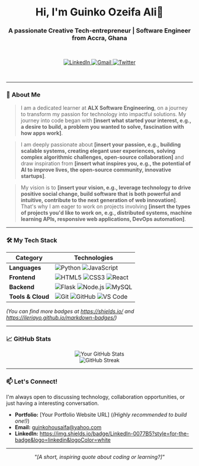 <h1 align="center">Hi, I'm Guinko Ozeifa Ali👋</h1>
<h3 align="center">A passionate Creative Tech-entrepreneur | Software Engineer from Accra, Ghana</h3>
<br>

<p align="center">
  <a href="https://www.linkedin.com/in/guinko-ozeifa-ali-9a06802a5?utm_source=share&utm_campaign=share_via&utm_content=profile&utm_medium=ios_app">
    <img src="https://img.shields.io/badge/LinkedIn-0077B5?style=for-the-badge&logo=linkedin&logoColor=white" alt="LinkedIn">
  </a>
  <a href="guinkohousaifa@gmail.com">
    <img src="https://img.shields.io/badge/Gmail-D14836?style=for-the-badge&logo=gmail&logoColor=white" alt="Gmail">
  </a>
  <a href="[Your Twitter or other social media URL]">
    <img src="https://img.shields.io/badge/Twitter-1DA1F2?style=for-the-badge&logo=twitter&logoColor=white" alt="Twitter">
  </a>
</p>
<br>

---

### 🚀 **About Me**

> I am a dedicated learner at **ALX Software Engineering**, on a journey to transform my passion for technology into impactful solutions. My journey into code began with **[insert what started your interest, e.g., a desire to build, a problem you wanted to solve, fascination with how apps work]**.

> I am deeply passionate about **[insert your passion, e.g., building scalable systems, creating elegant user experiences, solving complex algorithmic challenges, open-source collaboration]** and draw inspiration from **[insert what inspires you, e.g., the potential of AI to improve lives, the open-source community, innovative startups]**.

> My vision is to **[insert your vision, e.g., leverage technology to drive positive social change, build software that is both powerful and intuitive, contribute to the next generation of web innovation]**. That's why I am eager to work on projects involving **[insert the types of projects you'd like to work on, e.g., distributed systems, machine learning APIs, responsive web applications, DevOps automation]**.

---

### 🛠️ **My Tech Stack**

| Category          | Technologies                                                                                                                                                                                                                                                                                                                              |
| ----------------- | ----------------------------------------------------------------------------------------------------------------------------------------------------------------------------------------------------------------------------------------------------------------------------------------------------------------------------------------- |
| **Languages**     | ![Python](https://img.shields.io/badge/python-3670A0?style=for-the-badge&logo=python&logoColor=ffdd54) ![JavaScript](https://img.shields.io/badge/javascript-%23323330.svg?style=for-the-badge&logo=javascript&logoColor=%23F7DF1E) |
| **Frontend**      | ![HTML5](https://img.shields.io/badge/html5-%23E34F26.svg?style=for-the-badge&logo=html5&logoColor=white) ![CSS3](https://img.shields.io/badge/css3-%231572B6.svg?style=for-the-badge&logo=css3&logoColor=white) ![React](https://img.shields.io/badge/react-%2320232a.svg?style=for-the-badge&logo=react&logoColor=%2361DAFB)            |
| **Backend**       | ![Flask](https://img.shields.io/badge/flask-%23000.svg?style=for-the-badge&logo=flask&logoColor=white) ![Node.js](https://img.shields.io/badge/node.js-6DA55F?style=for-the-badge&logo=node.js&logoColor=white) ![MySQL](https://img.shields.io/badge/mysql-%2300f.svg?style=for-the-badge&logo=mysql&logoColor=white)                   |
| **Tools & Cloud** | ![Git](https://img.shields.io/badge/git-%23F05033.svg?style=for-the-badge&logo=git&logoColor=white) ![GitHub](https://img.shields.io/badge/github-%23121011.svg?style=for-the-badge&logo=github&logoColor=white) ![VS Code](https://img.shields.io/badge/VS%20Code-0078d7.svg?style=for-the-badge&logo=visual-studio-code&logoColor=white)                |

*(You can find more badges at https://shields.io/ and https://ileriayo.github.io/markdown-badges/)*

---

### 📈 **GitHub Stats**

<p align="center">
  <img src="https://github-readme-stats.vercel.app/api?username=[GuinkoAli]&show_icons=true&theme=radical&hide_border=true" alt="Your GitHub Stats" />
  <br>
  <img src="https://github-readme-streak-stats.herokuapp.com/?user=[GuinkoAli]&theme=radical&hide_border=true" alt="GitHub Streak" />
</p>

---


### 📫 **Let's Connect!**

I'm always open to discussing technology, collaboration opportunities, or just having a interesting conversation.

-   **Portfolio:** [Your Portfolio Website URL] (*(Highly recommended to build one!)*)
-   **Email:** guinkohousaifa@yahoo.com
-   **LinkedIn:** https://img.shields.io/badge/LinkedIn-0077B5?style=for-the-badge&logo=linkedin&logoColor=white

---

<p align="center">
 <!-- <img src="https://komarev.com/ghpvc/?username=[YOUR_GITHUB_USERNAME]&label=Profile%20Views&color=0e75b6&style=flat" alt="Profile View Counter" />
</p>--->
<p align="center"><i>"[A short, inspiring quote about coding or learning?]"</i></p>
